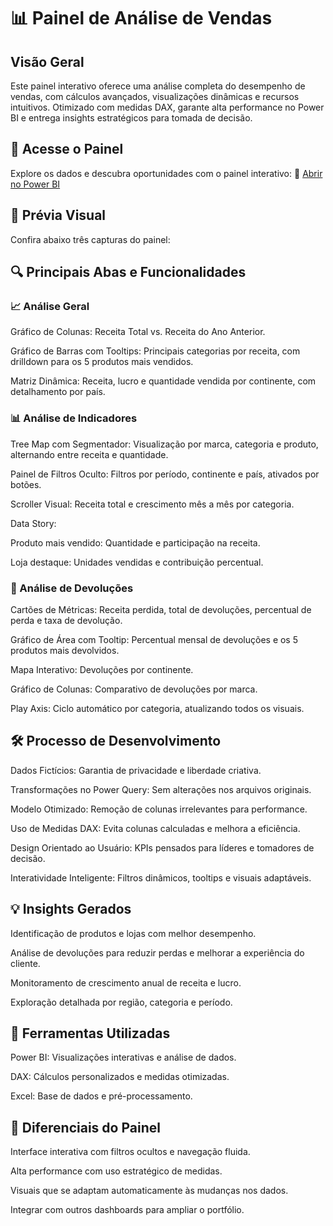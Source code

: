 # 📊 Painel de Análise de Vendas
## Visão Geral
Este painel interativo oferece uma análise completa do desempenho de vendas, com cálculos avançados, visualizações dinâmicas e recursos intuitivos. Otimizado com medidas DAX, garante alta performance no Power BI e entrega insights estratégicos para tomada de decisão.

## 🚀 Acesse o Painel
Explore os dados e descubra oportunidades com o painel interativo: 
🔗 [Abrir no Power BI](https://app.powerbi.com/view?r=eyJrIjoiNzc3MzM5ZTAtZGE0MS00OTRlLTk4ZDUtN2MzOTAyMzk3NGRmIiwidCI6IjY1OWNlMmI4LTA3MTQtNDE5OC04YzM4LWRjOWI2MGFhYmI1NyJ9)

## 📸 Prévia Visual
Confira abaixo três capturas do painel:


## 🔍 Principais Abas e Funcionalidades
### 📈 Análise Geral
Gráfico de Colunas: Receita Total vs. Receita do Ano Anterior.

Gráfico de Barras com Tooltips: Principais categorias por receita, com drilldown para os 5 produtos mais vendidos.

Matriz Dinâmica: Receita, lucro e quantidade vendida por continente, com detalhamento por país.

### 📊 Análise de Indicadores
Tree Map com Segmentador: Visualização por marca, categoria e produto, alternando entre receita e quantidade.

Painel de Filtros Oculto: Filtros por período, continente e país, ativados por botões.

Scroller Visual: Receita total e crescimento mês a mês por categoria.

Data Story:

Produto mais vendido: Quantidade e participação na receita.

Loja destaque: Unidades vendidas e contribuição percentual.

### 🔁 Análise de Devoluções
Cartões de Métricas: Receita perdida, total de devoluções, percentual de perda e taxa de devolução.

Gráfico de Área com Tooltip: Percentual mensal de devoluções e os 5 produtos mais devolvidos.

Mapa Interativo: Devoluções por continente.

Gráfico de Colunas: Comparativo de devoluções por marca.

Play Axis: Ciclo automático por categoria, atualizando todos os visuais.

##  🛠️ Processo de Desenvolvimento
Dados Fictícios: Garantia de privacidade e liberdade criativa.

Transformações no Power Query: Sem alterações nos arquivos originais.

Modelo Otimizado: Remoção de colunas irrelevantes para performance.

Uso de Medidas DAX: Evita colunas calculadas e melhora a eficiência.

Design Orientado ao Usuário: KPIs pensados para líderes e tomadores de decisão.

Interatividade Inteligente: Filtros dinâmicos, tooltips e visuais adaptáveis.

## 💡 Insights Gerados
Identificação de produtos e lojas com melhor desempenho.

Análise de devoluções para reduzir perdas e melhorar a experiência do cliente.

Monitoramento de crescimento anual de receita e lucro.

Exploração detalhada por região, categoria e período.

## 🧰 Ferramentas Utilizadas
Power BI: Visualizações interativas e análise de dados.

DAX: Cálculos personalizados e medidas otimizadas.

Excel: Base de dados e pré-processamento.

## 🌟 Diferenciais do Painel
Interface interativa com filtros ocultos e navegação fluida.

Alta performance com uso estratégico de medidas.

Visuais que se adaptam automaticamente às mudanças nos dados.



Integrar com outros dashboards para ampliar o portfólio.
